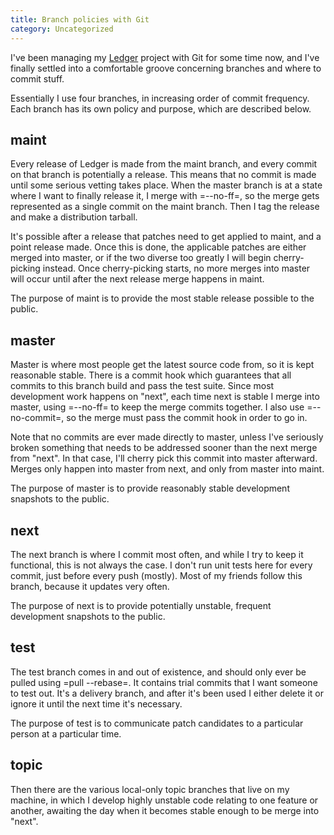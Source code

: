 ```yaml
---
title: Branch policies with Git
category: Uncategorized
---
```


I've been managing my [Ledger](http://wiki.github.com/jwiegley/ledger) project with Git for some time now, and I've finally settled into a comfortable groove concerning branches and where to commit stuff.

<!--more-->
Essentially I use four branches, in increasing order of commit frequency.  Each branch has its own policy and purpose, which are described below.

## maint

Every release of Ledger is made from the maint branch, and every commit on that branch is potentially a release.  This means that no commit is made until some serious vetting takes place.  When the master branch is at a state where I want to finally release it, I merge with =--no-ff=, so the merge gets represented as a single commit on the maint branch.  Then I tag the release and make a distribution tarball.

It's possible after a release that patches need to get applied to maint, and a point release made.  Once this is done, the applicable patches are either merged into master, or if the two diverse too greatly I will begin cherry-picking instead.  Once cherry-picking starts, no more merges into master will occur until after the next release merge happens in maint.

The purpose of maint is to provide the most stable release possible to the public.

## master

Master is where most people get the latest source code from, so it is kept reasonable stable.  There is a commit hook which guarantees that all commits to this branch build and pass the test suite.  Since most development work happens on "next", each time next is stable I merge into master, using =--no-ff= to keep the merge commits together.  I also use =--no-commit=, so the merge must pass the commit hook in order to go in.

Note that no commits are ever made directly to master, unless I've seriously broken something that needs to be addressed sooner than the next merge from "next".  In that case, I'll cherry pick this commit into master afterward.  Merges only happen into master from next, and only from master into maint.

The purpose of master is to provide reasonably stable development snapshots to the public.

## next

The next branch is where I commit most often, and while I try to keep it functional, this is not always the case.  I don't run unit tests here for every commit, just before every push (mostly).  Most of my friends follow this branch, because it updates very often.

The purpose of next is to provide potentially unstable, frequent development snapshots to the public.

## test

The test branch comes in and out of existence, and should only ever be pulled using =pull --rebase=.  It contains trial commits that I want someone to test out.  It's a delivery branch, and after it's been used I either delete it or ignore it until the next time it's necessary.

The purpose of test is to communicate patch candidates to a particular person at a particular time.

## topic

Then there are the various local-only topic branches that live on my machine, in which I develop highly unstable code relating to one feature or another, awaiting the day when it becomes stable enough to be merge into "next".

